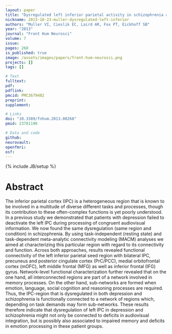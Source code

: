 ```yaml
---
layout: paper
title: "Dysregulated left inferior parietal activity in schizophrenia and depression: functional connectivity and characterization."
nickname: 2013-10-23-muller-dysregulated-left-inferior
authors: "Muller VI, Cieslik EC, Laird AR, Fox PT, Eickhoff SB"
year: "2013"
journal: "Front Hum Neurosci"
volume: 7
issue: 
pages: 268
is_published: true
image: /assets/images/papers/front-hum-neurosci.png
projects: []
tags: []

# Text
fulltext:
pdf:
pdflink:
pmcid: PMC3679482
preprint:
supplement:

# Links
doi: "10.3389/fnhum.2013.00268"
pmid: 23781190

# Data and code
github:
neurovault:
openfmri:
osf:
---
```

{% include JB/setup %}

# Abstract

The inferior parietal cortex (IPC) is a heterogeneous region that is known to be involved in a multitude of diverse different tasks and processes, though its contribution to these often-complex functions is yet poorly understood. In a previous study we demonstrated that patients with depression failed to deactivate the left IPC during processing of congruent audiovisual information. We now found the same dysregulation (same region and condition) in schizophrenia. By using task-independent (resting state) and task-dependent meta-analytic connectivity modeling (MACM) analyses we aimed at characterizing this particular region with regard to its connectivity and function. Across both approaches, results revealed functional connectivity of the left inferior parietal seed region with bilateral IPC, precuneus and posterior cingulate cortex (PrC/PCC), medial orbitofrontal cortex (mOFC), left middle frontal (MFG) as well as inferior frontal (IFG) gyrus. Network-level functional characterization further revealed that on the one hand, all interconnected regions are part of a network involved in memory processes. On the other hand, sub-networks are formed when emotion, language, social cognition and reasoning processes are required. Thus, the IPC-region that is dysregulated in both depression and schizophrenia is functionally connected to a network of regions which, depending on task demands may form sub-networks. These results therefore indicate that dysregulation of left IPC in depression and schizophrenia might not only be connected to deficits in audiovisual integration, but is possibly also associated to impaired memory and deficits in emotion processing in these patient groups.
